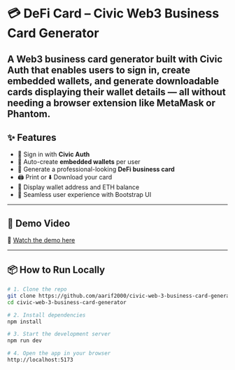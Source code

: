# 💳 DeFi Card – Civic Web3 Business Card Generator

A Web3 business card generator built with **Civic Auth** that enables users to sign in, create embedded wallets, and generate downloadable cards displaying their wallet details — all without needing a browser extension like MetaMask or Phantom.
---

## ✨ Features

- 🔐 Sign in with **Civic Auth**
- 👜 Auto-create **embedded wallets** per user
- 💼 Generate a professional-looking **DeFi business card**
- 🖨️ Print or ⬇️ Download your card
- 💸 Display wallet address and ETH balance
- 🧠 Seamless user experience with Bootstrap UI

---

## 🚀 Demo Video

🎥 [Watch the demo here](https://youtu.be/ujODShHZLEw?si=iSEkjwCPSkVS7Clo)

---

## 📦 How to Run Locally

```bash
# 1. Clone the repo
git clone https://github.com/aarif2000/civic-web-3-business-card-generator.git
cd civic-web-3-business-card-generator

# 2. Install dependencies
npm install

# 3. Start the development server
npm run dev

# 4. Open the app in your browser
http://localhost:5173
